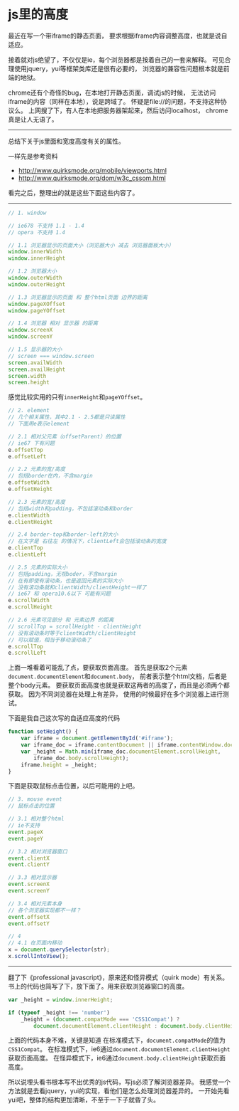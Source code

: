 # js里的高度

最近在写一个带iframe的静态页面，
要求根据iframe内容调整高度，也就是说自适应。

接着就对js绝望了，不仅仅是ie，每个浏览器都是按着自己的一套来解释。
可见合理使用jquery，yui等框架类库还是很有必要的，
浏览器的兼容性问题根本就是前端的地狱。

chrome还有个奇怪的bug，在本地打开静态页面，调试js的时候，
无法访问iframe的内容（同样在本地），说是跨域了。
怀疑是file://的问题，不支持这种协议么。
上网搜了下，有人在本地把服务器架起来，然后访问localhost，
chrome真是让人无语了。

------

总结下关于js里面和宽度高度有关的属性。

一样先是参考资料

+ <http://www.quirksmode.org/mobile/viewports.html>
+ <http://www.quirksmode.org/dom/w3c_cssom.html>

看完之后，整理出的就是这些下面这些内容了。

------

```javascript
// 1. window

// ie678 不支持 1.1 - 1.4
// opera 不支持 1.4

// 1.1 浏览器显示的页面大小（浏览器大小 减去 浏览器面板大小）
window.innerWidth
window.innerHeight

// 1.2 浏览器大小
window.outerWidth
window.outerHeight

// 1.3 浏览器显示的页面 和 整个html页面 边界的距离
window.pageXOffset
window.pageYOffset

// 1.4 浏览器 相对 显示器 的距离
window.screenX
window.screenY

// 1.5 显示器的大小
// screen === window.screen
screen.availWidth
screen.availHeight
screen.width
screen.height
```
感觉比较实用的只有`innerHeight`和`pageYOffset`。

```javascript
// 2. element
// 几个相关属性，其中2.1 - 2.5都是只读属性
// 下面用e表示element

// 2.1 相对父元素（offsetParent）的位置
// ie67 下有问题
e.offsetTop
e.offsetLeft

// 2.2 元素的宽/高度
// 包括border在内，不含margin
e.offsetWidth
e.offsetHeight

// 2.3 元素的宽/高度
// 包括width和padding，不包括滚动条和border
e.clientWidth
e.clientHeight

// 2.4 border-top和border-left的大小
// 在文字是 右往左 的情况下，clientLeft会包括滚动条的宽度
e.clientTop
e.clientLeft

// 2.5 元素的实际大小
// 包括padding，无视boder，不含margin
// 在有即使有滚动条，也是返回元素的实际大小
// 没有滚动条就和clientWidth/clientHeight一样了
// ie67 和 opera10.6以下 可能有问题
e.scrollWidth
e.scrollHeight

// 2.6 元素可见部分 和 元素边界 的距离
// scrollTop = scrollHeight - clientHeight
// 没有滚动条时等于clientWidth/clientHeight
// 可以赋值，相当于移动滚动条了
e.scrollTop
e.scrollLeft
```

上面一堆看着可能乱了点，要获取页面高度。
首先是获取2个元素`document.documentElement`和`document.body`，
前者表示整个html文档，后者是整个body元素。
要获取页面高度也就是获取这两者的高度了，而且是必须两个都获取。
因为不同浏览器在处理上有差异，
使用的时候最好在多个浏览器上进行测试。

下面是我自己这次写的自适应高度的代码

```javascript
function setHeight() {
    var iframe = document.getElementById('#iframe');
    var iframe_doc = iframe.contentDocument || iframe.contentWindow.document;
    var _height = Math.min(iframe_doc.documentElement.scrollHeight,
        iframe_doc.body.scrollHeight);
    iframe.height = _height;
}
```

下面是获取鼠标点击位置，以后可能用的上吧。

```javascript
// 3. mouse event
// 鼠标点击的位置

// 3.1 相对整个html
// ie不支持
event.pageX
event.pageY

// 3.2 相对浏览器窗口
event.clientX
event.clientY

// 3.3 相对显示器
event.screenX
event.screenY

// 3.4 相对元素本身
// 各个浏览器实现都不一样？
event.offsetX
event.offsetY

// 4
// 4.1 在页面内移动
x = document.querySelector(str);
x.scrollIntoView();
```

------

翻了下《professional javascript》，原来还和怪异模式（quirk mode）有关系。
书上的代码也简写了下，放下面了。用来获取浏览器窗口的高度。

```javascript
var _height = window.innerHeight;

if (typeof _height !== 'number')
    _height = (document.compatMode === 'CSS1Compat') ?
        document.documentElement.clientHeight : document.body.clientHeight;
```

上面的代码本身不难，关键是知道
在标准模式下，`document.compatMode`的值为`CSS1Compat`。
在标准模式下，ie6通过`document.documentElement.clientHeight`获取页面高度。
在怪异模式下，ie6通过`document.body.clientHeight`获取页面高度。

所以说埋头看书根本写不出优秀的js代码，写js必须了解浏览器差异。
我感觉一个方法就是去看jquery，yui的实现，看他们是怎么处理浏览器差异的。
一开始先看yui吧，整体的结构更加清晰，不至于一下子就昏了头。

